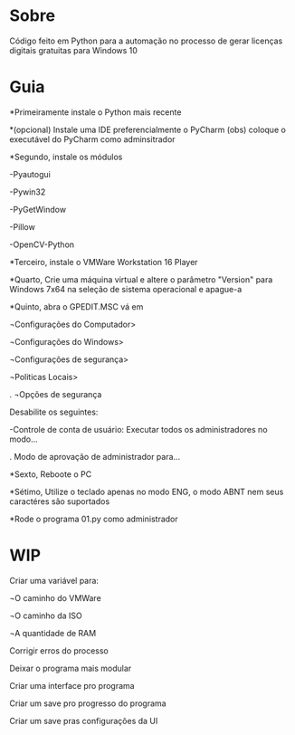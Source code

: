# Sobre
Código feito em Python para a automação no processo de gerar licenças digitais gratuitas para Windows 10

# Guia
*Primeiramente instale o Python mais recente

*(opcional) Instale uma IDE preferencialmente o PyCharm
(obs) coloque o executável do PyCharm como adminsitrador

*Segundo, instale os módulos

-Pyautogui

-Pywin32

-PyGetWindow

-Pillow

-OpenCV-Python

*Terceiro, instale o VMWare Workstation 16 Player

*Quarto, Crie uma máquina virtual e altere o parâmetro "Version"
para Windows 7x64 na seleção de sistema operacional e apague-a

*Quinto, abra o GPEDIT.MSC vá em

¬Configurações do Computador>

 ¬Configurações do Windows>

  ¬Configurações de segurança>

   ¬Politicas Locais>

.    ¬Opções de segurança

Desabilite os seguintes:

-Controle de conta de usuário: Executar todos os administradores no modo...

.                               Modo de aprovação de administrador para...

*Sexto, Reboote o PC  

*Sétimo, Utilize o teclado apenas no modo ENG, o modo ABNT nem seus caractéres são suportados

*Rode o programa 01.py como administrador

# WIP

Criar uma variável para:

¬O caminho do VMWare

¬O caminho da ISO 

¬A quantidade de RAM



Corrigir erros do processo



Deixar o programa mais modular


Criar uma interface pro programa


Criar um save pro progresso do programa

Criar um save pras configurações da UI

